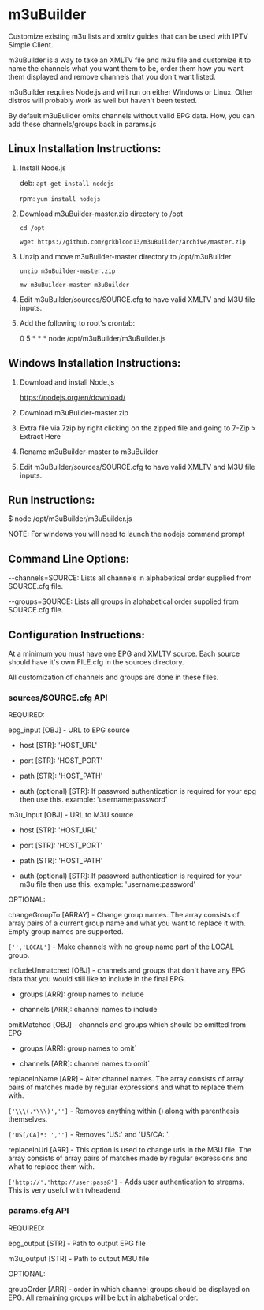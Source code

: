 # m3uBuilder
Customize existing m3u lists and xmltv guides that can be used with IPTV Simple Client.

m3uBuilder is a way to take an XMLTV file and m3u file and customize it to name the channels what you want them to be, order them how you want them displayed and remove channels that you don't want listed.

m3uBuilder requires Node.js and will run on either Windows or Linux. Other distros will probably work as well but haven't been tested.

By default m3uBuilder omits channels without valid EPG data. How, you can add these channels/groups back in params.js

## Linux Installation Instructions:

1) Install Node.js

   deb: `apt-get install nodejs`
   
   rpm: `yum install nodejs`
   
1) Download m3uBuilder-master.zip directory to /opt

   `cd /opt`

   `wget https://github.com/grkblood13/m3uBuilder/archive/master.zip`

2) Unzip and move m3uBuilder-master directory to /opt/m3uBuilder

   `unzip m3uBuilder-master.zip`

   `mv m3uBuilder-master m3uBuilder`

3) Edit m3uBuilder/sources/SOURCE.cfg to have valid XMLTV and M3U file inputs.

4) Add the following to root's crontab:

   0 5 * * * node /opt/m3uBuilder/m3uBuilder.js
   
## Windows Installation Instructions:

1) Download and install Node.js

   https://nodejs.org/en/download/
   
2) Download m3uBuilder-master.zip

3) Extra file via 7zip by right clicking on the zipped file and going to 7-Zip > Extract Here

4) Rename m3uBuilder-master to m3uBuilder

5) Edit m3uBuilder/sources/SOURCE.cfg to have valid XMLTV and M3U file inputs.

## Run Instructions:

   $ node /opt/m3uBuilder/m3uBuilder.js

   NOTE: For windows you will need to launch the nodejs command prompt

## Command Line Options:

--channels=SOURCE: Lists all channels in alphabetical order supplied from SOURCE.cfg file.

--groups=SOURCE: Lists all groups in alphabetical order supplied from SOURCE.cfg file.

## Configuration Instructions:

At a minimum you must have one EPG and XMLTV source. Each source should have it's own FILE.cfg in the sources directory.

All customization of channels and groups are done in these files.

### sources/SOURCE.cfg API

REQUIRED:

epg_input [OBJ] - URL to EPG source

  * host [STR]: 'HOST_URL'

  * port [STR]: 'HOST_PORT'

  * path [STR]: 'HOST_PATH'

  * auth (optional) [STR]: If password authentication is required for your epg then use this. example: 'username:password'

m3u_input [OBJ] - URL to M3U source

  * host [STR]: 'HOST_URL'

  * port [STR]: 'HOST_PORT'

  * path [STR]: 'HOST_PATH'

  * auth (optional) [STR]: If password authentication is required for your m3u file then use this. example: 'username:password'

OPTIONAL:

changeGroupTo [ARRAY] - Change group names. The array consists of array pairs of a current group name and what you want to replace it with. Empty group names are supported.

  `['','LOCAL']` - Make channels with no group name part of the LOCAL group.

includeUnmatched [OBJ] - channels and groups that don't have any EPG data that you would still like to include in the final EPG.

  * groups [ARR]: group names to include

  * channels [ARR]: channel names to include

omitMatched [OBJ] - channels and groups which should be omitted from EPG

  * groups [ARR]: group names to omit`

  * channels [ARR]: channel names to omit`

replaceInName [ARR] - Alter channel names. The array consists of array pairs of matches made by regular expressions and what to replace them with.

 `['\\\(.*\\\)','']` - Removes anything within () along with parenthesis themselves.

 `['US[/CA]*: ','']` - Removes 'US:' and 'US/CA: '.

replaceInUrl [ARR] - This option is used to change urls in the M3U file. The array consists of array pairs of matches made by regular expressions and what to replace them with.

 `['http://','http://user:pass@']` - Adds user authentication to streams. This is very useful with tvheadend.

### params.cfg API

REQUIRED:

epg_output [STR] - Path to output EPG file

m3u_output [STR] - Path to output M3U file

OPTIONAL:

groupOrder [ARR] - order in which channel groups should be displayed on EPG. All remaining groups will be but in alphabetical order.
